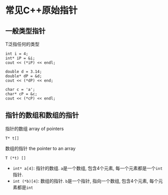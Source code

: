 # 常见C++原始指针

## 一般类型指针
T泛指任何的类型
```
int i = 4;
int* iP = &i;
cout << (*iP) << endl;

double d = 3.14;
double* dP = &d;
cout << (*dP) << end;

char c = 'a';
char* cP = &c;
cout << (*cP) << endl;
```

## 指针的数组和数组的指针
指针的数组 array of pointers
```
T* t[]
```

数组的指针 the pointer to an array
```
T (*t) []
```

- `int* a[4]`: 指针的数组. `a`是一个数组, 包含4个元素, 每一个元素都是一个`int`指针.
- `int (*b)[4]`: 数组的指针. `b`是一个指针, 指向一个数组, 包含4个元素, 每个元素都是`int`